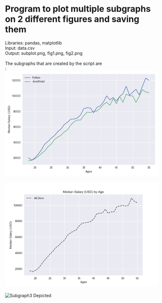 # Program to plot multiple subgraphs on 2 different figures and saving them

Libraries: pandas, matplotlib<br />
Input: data.csv<br />
Output: subplot.png, fig1.png, fig2.png<br />
<br />
The subgraphs that are created by the script are <br />:
![Subgraph1 Depicted](https://github.com/tebbythomas/Data_Visualization_Projects/blob/master/Subplots/subplot.png)
<br />
<br />
![Subgraph2 Depicted](https://github.com/tebbythomas/Data_Visualization_Projects/blob/master/Subplots/fig1.png)
<br />
<br />
![Subgraph3 Depicted](https://github.com/tebbythomas/Data_Visualization_Projects/blob/master/Subplots/fig3.png)
